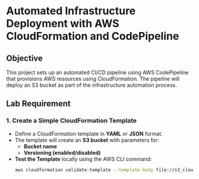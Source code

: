 # Automated Infrastructure Deployment with AWS CloudFormation and CodePipeline

## Objective

This project sets up an automated CI/CD pipeline using AWS CodePipeline that provisions AWS resources using CloudFormation. The pipeline will deploy an S3 bucket as part of the infrastructure automation process.

## Lab Requirement

### 1. Create a Simple CloudFormation Template
- Define a CloudFormation template in **YAML** or **JSON** format.
- The template will create an **S3 bucket** with parameters for:
  - **Bucket name**
  - **Versioning (enabled/disabled)**
- **Test the Template** locally using the AWS CLI command:  
  ```bash
  aws cloudformation validate-template --template-body file://s3_cloudformtemp.yaml
